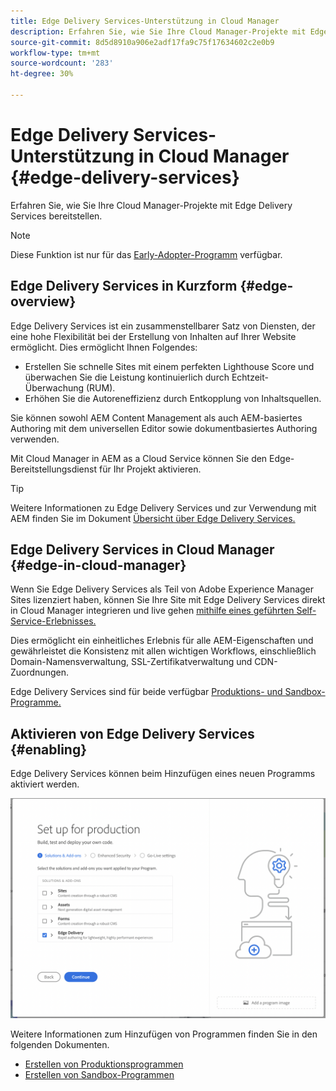 ```yaml
---
title: Edge Delivery Services-Unterstützung in Cloud Manager
description: Erfahren Sie, wie Sie Ihre Cloud Manager-Projekte mit Edge Delivery Services bereitstellen.
source-git-commit: 8d5d8910a906e2adf17fa9c75f17634602c2e0b9
workflow-type: tm+mt
source-wordcount: '283'
ht-degree: 30%

---
```



# Edge Delivery Services-Unterstützung in Cloud Manager {#edge-delivery-services}

Erfahren Sie, wie Sie Ihre Cloud Manager-Projekte mit Edge Delivery Services bereitstellen.

>[!NOTE]
>
>Diese Funktion ist nur für das [Early-Adopter-Programm](/help/implementing/cloud-manager/release-notes/current.md#early-adoption) verfügbar.

## Edge Delivery Services in Kurzform {#edge-overview}

Edge Delivery Services ist ein zusammenstellbarer Satz von Diensten, der eine hohe Flexibilität bei der Erstellung von Inhalten auf Ihrer Website ermöglicht. Dies ermöglicht Ihnen Folgendes:

* Erstellen Sie schnelle Sites mit einem perfekten Lighthouse Score und überwachen Sie die Leistung kontinuierlich durch Echtzeit-Überwachung (RUM).
* Erhöhen Sie die Autoreneffizienz durch Entkopplung von Inhaltsquellen.

Sie können sowohl AEM Content Management als auch AEM-basiertes Authoring mit dem universellen Editor sowie dokumentbasiertes Authoring verwenden.

Mit Cloud Manager in AEM as a Cloud Service können Sie den Edge-Bereitstellungsdienst für Ihr Projekt aktivieren.

>[!TIP]
>
>Weitere Informationen zu Edge Delivery Services und zur Verwendung mit AEM finden Sie im Dokument [Übersicht über Edge Delivery Services.](/help/edge/overview.md)

## Edge Delivery Services in Cloud Manager {#edge-in-cloud-manager}

Wenn Sie Edge Delivery Services als Teil von Adobe Experience Manager Sites lizenziert haben, können Sie Ihre Site mit Edge Delivery Services direkt in Cloud Manager integrieren und live gehen [mithilfe eines geführten Self-Service-Erlebnisses.](/help/implementing/cloud-manager/managing-code/private-repositories.md)

Dies ermöglicht ein einheitliches Erlebnis für alle AEM-Eigenschaften und gewährleistet die Konsistenz mit allen wichtigen Workflows, einschließlich Domain-Namensverwaltung, SSL-Zertifikatverwaltung und CDN-Zuordnungen.

Edge Delivery Services sind für beide verfügbar [Produktions- und Sandbox-Programme.](/help/implementing/cloud-manager/getting-access-to-aem-in-cloud/program-types.md)

## Aktivieren von Edge Delivery Services {#enabling}

Edge Delivery Services können beim Hinzufügen eines neuen Programms aktiviert werden.

![Hinzufügen eines Produktionsprogramms mit Edge Delivery Services](assets/add-production-program-with-edge.png)

Weitere Informationen zum Hinzufügen von Programmen finden Sie in den folgenden Dokumenten.

* [Erstellen von Produktionsprogrammen](/help/implementing/cloud-manager/getting-access-to-aem-in-cloud/creating-production-programs.md)
* [Erstellen von Sandbox-Programmen](/help/implementing/cloud-manager/getting-access-to-aem-in-cloud/creating-sandbox-programs.md)
